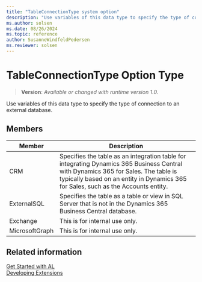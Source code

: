 ```yaml
---
title: "TableConnectionType system option"
description: "Use variables of this data type to specify the type of connection to an external database."
ms.author: solsen
ms.date: 08/26/2024
ms.topic: reference
author: SusanneWindfeldPedersen
ms.reviewer: solsen
---
```

[//]: # (START>DO_NOT_EDIT)
[//]: # (IMPORTANT:Do not edit any of the content between here and the END>DO_NOT_EDIT.)
[//]: # (Any modifications should be made in the .xml files in the ModernDev repo.)
# TableConnectionType Option Type
> **Version**: _Available or changed with runtime version 1.0._

Use variables of this data type to specify the type of connection to an external database.

## Members
|  Member  |  Description  |
|----------------|---------------|
|CRM|Specifies the table as an integration table for integrating Dynamics 365 Business Central with Dynamics 365 for Sales. The table is typically based on an entity in Dynamics 365 for Sales, such as the Accounts entity.|
|ExternalSQL|Specifies the table as a table or view in SQL Server that is not in the Dynamics 365 Business Central database.|
|Exchange|This is for internal use only.|
|MicrosoftGraph|This is for internal use only.|

[//]: # (IMPORTANT: END>DO_NOT_EDIT)
## Related information  
[Get Started with AL](../../devenv-get-started.md)  
[Developing Extensions](../../devenv-dev-overview.md)  